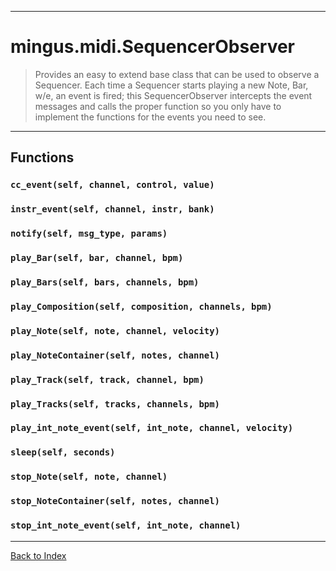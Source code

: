 
---


# mingus.midi.SequencerObserver #

> Provides an easy to extend base class that can be used to observe a Sequencer. Each time a Sequencer starts playing a new Note, Bar, w/e, an event is fired; this SequencerObserver intercepts the event messages and calls the proper function so you only have to implement the functions for the events you need to see.


---


## Functions ##

### `cc_event(self, channel, control, value)` ###

### `instr_event(self, channel, instr, bank)` ###

### `notify(self, msg_type, params)` ###

### `play_Bar(self, bar, channel, bpm)` ###

### `play_Bars(self, bars, channels, bpm)` ###

### `play_Composition(self, composition, channels, bpm)` ###

### `play_Note(self, note, channel, velocity)` ###

### `play_NoteContainer(self, notes, channel)` ###

### `play_Track(self, track, channel, bpm)` ###

### `play_Tracks(self, tracks, channels, bpm)` ###

### `play_int_note_event(self, int_note, channel, velocity)` ###

### `sleep(self, seconds)` ###

### `stop_Note(self, note, channel)` ###

### `stop_NoteContainer(self, notes, channel)` ###

### `stop_int_note_event(self, int_note, channel)` ###


---


[Back to Index](mingusIndex.md)